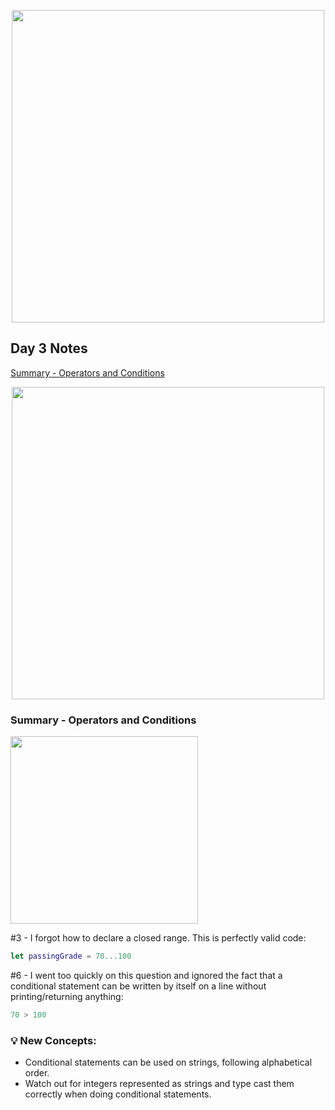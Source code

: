 <p align="center"><img src="https://github.com/neilhiddink/HwS/blob/1aff6f6451bfbef908e80d071cde9f3f30158242/00.%20Resources/banner-100.png" width="500"></p>

## Day 3 Notes

[Summary - Operators and Conditions](https://youtu.be/Hhnx3i0o1_c)

<p align="center"><img src="" width="500"></p>

### Summary - Operators and Conditions

<img src="" width="300">

#3 - I forgot how to declare a closed range. This is perfectly valid code:

```swift
let passingGrade = 70...100
```

#6 - I went too quickly on this question and ignored the fact that a conditional statement can be written by itself on a line without printing/returning anything:

```swift
70 > 100
```

### 💡 New Concepts:
- Conditional statements can be used on strings, following alphabetical order.
- Watch out for integers represented as strings and type cast them correctly when doing conditional statements.
